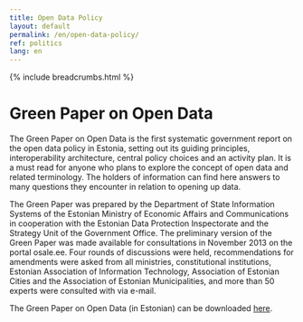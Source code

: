 ```yaml
---
title: Open Data Policy
layout: default
permalink: /en/open-data-policy/
ref: politics
lang: en
---
```

{% include breadcrumbs.html %}


# Green Paper on Open Data
The Green Paper on Open Data is the first systematic government report on the open data policy in Estonia, setting out its guiding principles, interoperability architecture, central policy choices and an activity plan. It is a must read for anyone who plans to explore the concept of open data and related terminology. The holders of information can find here answers to many questions they encounter in relation to opening up data.

The Green Paper was prepared by the Department of State Information Systems of the Estonian Ministry of Economic Affairs and Communications in cooperation with the Estonian Data Protection Inspectorate and the Strategy Unit of the Government Office. The preliminary version of the Green Paper was made available for consultations in November 2013 on the portal osale.ee. Four rounds of discussions were held, recommendations for amendments were asked from all ministries, constitutional institutions, Estonian Association of Information Technology, Association of Estonian Cities and the Association of Estonian Municipalities, and more than 50 experts were consulted with via e-mail.



The Green Paper on Open Data (in Estonian) can be downloaded [here](https://www.mkm.ee/sites/default/files/avaliku-teabe-masinloetava-avalikustamise-roheline-raamat-20141125_0.odt).
